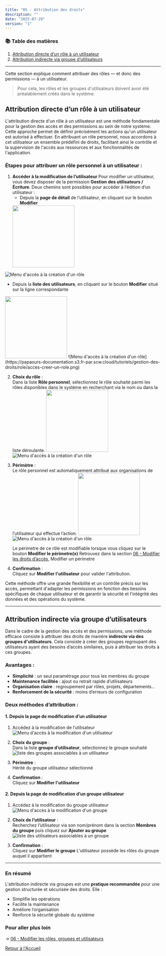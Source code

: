 ```yaml
---
title: "05 - Attribution des droits"
description: ""
date: "2025-07-29"
version: "1"
---
```

### 📚 Table des matières
1. [Attribution directe d’un rôle à un utilisateur](#attribution-directe-dun-rôle-à-un-utilisateur)  
2. [Attribution indirecte via groupe d’utilisateurs](#attribution-indirecte-via-groupe-dutilisateurs)

---

Cette section explique comment attribuer des rôles — et donc des permissions — à un utilisateur.

> Pour cela, les rôles et les groupes d'utilisateurs doivent avoir été préalablement créés dans le système.

## Attribution directe d’un rôle à un utilisateur

L'attribution directe d'un rôle à un utilisateur est une méthode fondamentale pour la gestion des accès et des permissions au sein de notre système. Cette approche permet de définir précisément les actions qu'un utilisateur est autorisé à effectuer. En attribuant un rôle personnel, nous accordons à cet utilisateur un ensemble prédéfini de droits, facilitant ainsi le contrôle et la supervision de l'accès aux ressources et aux fonctionnalités de l'application.

### Étapes pour attribuer un rôle personnel à un utilisateur :

1. **Accéder à la modification de l’utilisateur**
   Pour modifier un utilisateur, vous devez disposer de la permission **Gestion des utilisateurs / Écriture**. Deux chemins sont possibles pour accéder à l’édition d’un utilisateur :
   - Depuis la **page de détail** de l’utilisateur, en cliquant sur le bouton **Modifier**
   <img src="https://papaours.s3.fr-par.scw.cloud/documentations/tutoriel/gestion-des-droits/utilisateur/modifier-utilisateur-depuis-detail.png" height="200" />
![Menu d'accès à la création d'un rôle](https://papaours-documentation.s3.fr-par.scw.cloud/tutoriels/gestion-des-droits/role/acces-creer-un-role.png)

   - Depuis la **liste des utilisateurs**, en cliquant sur le bouton **Modifier** situé sur la ligne correspondante
   <img src="https://papaours.s3.fr-par.scw.cloud/documentations/tutoriel/gestion-des-droits/utilisateur/modifier-utilisateur-depuis-liste.png" height="200" />
![Menu d'accès à la création d'un rôle](https://papaours-documentation.s3.fr-par.scw.cloud/tutoriels/gestion-des-droits/role/acces-creer-un-role.png)

2. **Choix du rôle** :  
   Dans la liste **Rôle personnel**, sélectionnez le rôle souhaité parmi les rôles disponibles dans le système en recherchant via le nom ou dans la liste déroulante.
   <img src="https://papaours.s3.fr-par.scw.cloud/documentations/tutoriel/gestion-des-droits/utilisateur/attribuer-role-personnel.png" height="200" />
![Menu d'accès à la création d'un rôle](https://papaours-documentation.s3.fr-par.scw.cloud/tutoriels/gestion-des-droits/role/acces-creer-un-role.png)
   
3. **Périmètre** :  
   Le rôle personnel est automatiquement attribué aux organisations de l’utilisateur qui effectue l’action.
   <img src="https://papaours.s3.fr-par.scw.cloud/documentations/tutoriel/gestion-des-droits/utilisateur/role-personnel-attribue.png" height="200" />
![Menu d'accès à la création d'un rôle](https://papaours-documentation.s3.fr-par.scw.cloud/tutoriels/gestion-des-droits/role/acces-creer-un-role.png)

   Le périmetre de ce rôle est modifiable lorsque vous cliquez sur le bouton **Modifier le périmetre(x)**
   Retrouvez dans la section [06 - Modifier les droits d’accès](06-modifier-les-droits-dacces), Modifier un périmetre

4. **Confirmation** :  
   Cliquez sur **Modifier l'utilisateur** pour valider l'attribution.

Cette méthode offre une grande flexibilité et un contrôle précis sur les accès, permettant d'adapter les permissions en fonction des besoins spécifiques de chaque utilisateur et de garantir la sécurité et l'intégrité des données et des opérations du système.

---

## Attribution indirecte via groupe d’utilisateurs

Dans le cadre de la gestion des accès et des permissions, une méthode efficace consiste à attribuer des droits de manière **indirecte via des groupes d'utilisateurs**. Cela consiste à créer des groupes regroupant des utilisateurs ayant des besoins d’accès similaires, puis à attribuer les droits à ces groupes.

### Avantages :

- **Simplicité** : un seul paramétrage pour tous les membres du groupe
- **Maintenance facilitée** : ajout ou retrait rapide d’utilisateurs
- **Organisation claire** : regroupement par rôles, projets, départements…
- **Renforcement de la sécurité** : moins d’erreurs de configuration

### Deux méthodes d’attribution :

#### 1. Depuis la page de modification d’un utilisateur

1. Accédez à la modification de l’utilisateur
![Menu d'accès à la modification d'un utilisateur](https://papaours-documentation.s3.fr-par.scw.cloud/tutoriels/gestion-des-droits/utilisateur/modifier-utilisateur-depuis-detail.png)

2. **Choix du groupe** :  
   Dans la liste **groupe d’utilisateur**, sélectionnez le groupe souhaité
![liste des groupes associables à un utilisateur](https://papaours-documentation.s3.fr-par.scw.cloud/tutoriels/gestion-des-droits/groupe/liste-groupe-utilisateur.png)

3. **Périmètre** :  
   Hérité du groupe utilisateur sélectionné
4. **Confirmation** :  
   Cliquez sur **Modifier l'utilisateur**

#### 2. Depuis la page de modification d’un groupe utilisateur

1. Accédez à la modification du groupe utilisateur
![Menu d'accès à la modification d'un groupe](https://papaours-documentation.s3.fr-par.scw.cloud/tutoriels/gestion-des-droits/groupe/modifier-un-groupe.png)

2. **Choix de l’utilisateur** :  
   Recherchez l’utilisateur via son nom/prénom dans la section **Membres du groupe** puis cliquez sur **Ajouter au groupe**
![liste des utilisateurs associables à un groupe](https://papaours-documentation.s3.fr-par.scw.cloud/tutoriels/gestion-des-droits/groupe/ajouter-utilisateur-au-groupe.png)

3. **Confirmation** :  
   Cliquez sur **Modifier le groupe**
   L'utilisateur possède les rôles du groupe auquel il appartient

---

### En résumé

L'attribution indirecte via groupes est une **pratique recommandée** pour une gestion structurée et sécurisée des droits. Elle :

- Simplifie les opérations
- Facilite la maintenance
- Améliore l’organisation
- Renforce la sécurité globale du système

### Pour aller plus loin
-> [06 - Modifier les rôles, groupes et utilisateurs](06-modifier-les-droits-dacces)
   
[Retour à l'Accueil](../accueil)
